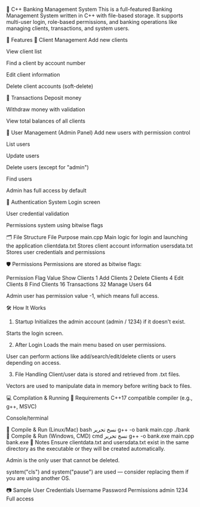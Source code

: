 🏦 C++ Banking Management System
This is a full-featured Banking Management System written in C++ with file-based storage. It supports multi-user login, role-based permissions, and banking operations like managing clients, transactions, and system users.

📂 Features
👤 Client Management
Add new clients

View client list

Find a client by account number

Edit client information

Delete client accounts (soft-delete)

💸 Transactions
Deposit money

Withdraw money with validation

View total balances of all clients

👮 User Management (Admin Panel)
Add new users with permission control

List users

Update users

Delete users (except for "admin")

Find users

Admin has full access by default

🔐 Authentication System
Login screen

User credential validation

Permissions system using bitwise flags

🗂️ File Structure
File	Purpose
main.cpp	Main logic for login and launching the application
clientdata.txt	Stores client account information
usersdata.txt	Stores user credentials and permissions

🛡️ Permissions
Permissions are stored as bitwise flags:

Permission	Flag Value
Show Clients	1
Add Clients	2
Delete Clients	4
Edit Clients	8
Find Clients	16
Transactions	32
Manage Users	64

Admin user has permission value -1, which means full access.

🛠️ How It Works
1. Startup
Initializes the admin account (admin / 1234) if it doesn't exist.

Starts the login screen.

2. After Login
Loads the main menu based on user permissions.

User can perform actions like add/search/edit/delete clients or users depending on access.

3. File Handling
Client/user data is stored and retrieved from .txt files.

Vectors are used to manipulate data in memory before writing back to files.

💻 Compilation & Running
🔧 Requirements
C++17 compatible compiler (e.g., g++, MSVC)

Console/terminal

🧪 Compile & Run (Linux/Mac)
bash
نسخ
تحرير
g++ -o bank main.cpp
./bank
🧪 Compile & Run (Windows, CMD)
cmd
نسخ
تحرير
g++ -o bank.exe main.cpp
bank.exe
📌 Notes
Ensure clientdata.txt and usersdata.txt exist in the same directory as the executable or they will be created automatically.

Admin is the only user that cannot be deleted.

system("cls") and system("pause") are used — consider replacing them if you are using another OS.

📷 Sample User Credentials
Username	Password	Permissions
admin	1234	Full access

